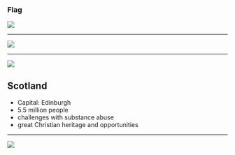 ### Flag

![](https://upload.wikimedia.org/wikipedia/commons/1/10/Flag_of_Scotland.svg)

---

![](https://upload.wikimedia.org/wikipedia/commons/8/82/Scotland_in_the_UK_and_Europe.svg)

---

![](https://res.cloudinary.com/kiekies/image/upload/v1660505982/prayer/u6bf6hztk2x2b7kpjoy8.jpg)

## Scotland

- Capital: Edinburgh
- 5.5 million people
- challenges with substance abuse
- great Christian heritage and opportunities

---

![](https://player.vimeo.com/video/38928090)
